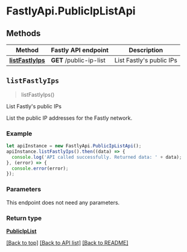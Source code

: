 # FastlyApi.PublicIpListApi



## Methods

Method | Fastly API endpoint | Description
------------- | ------------- | -------------
[**listFastlyIps**](PublicIpListApi.md#listFastlyIps) | **GET** /public-ip-list | List Fastly&#39;s public IPs



## `listFastlyIps`

> listFastlyIps()

List Fastly&#39;s public IPs

List the public IP addresses for the Fastly network.

### Example

```javascript
let apiInstance = new FastlyApi.PublicIpListApi();
apiInstance.listFastlyIps().then((data) => {
  console.log('API called successfully. Returned data: ' + data);
}, (error) => {
  console.error(error);
});

```

### Parameters

This endpoint does not need any parameters.

### Return type

[**PublicIpList**](PublicIpList.md)


[[Back to top]](#) [[Back to API list]](../../README.md#endpoints)
[[Back to README]](../../README.md)
